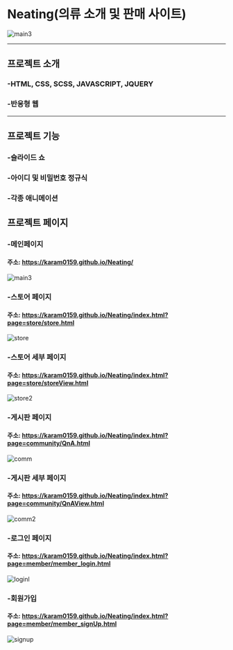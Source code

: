# Neating(의류 소개 및 판매 사이트)

![main3](https://user-images.githubusercontent.com/57895491/71556334-b76d6d00-2a7a-11ea-953a-7cbaf4b7730d.PNG)

<hr/>

## 프로젝트 소개

### -HTML, CSS, SCSS, JAVASCRIPT, JQUERY
### -반응형 웹

<hr/>

## 프로젝트 기능

### -슬라이드 쇼
### -아이디 및 비밀번호 정규식
### -각종 애니메이션

## 프로젝트 페이지

### -메인페이지

#### 주소: https://karam0159.github.io/Neating/

![main3](https://user-images.githubusercontent.com/57895491/71556334-b76d6d00-2a7a-11ea-953a-7cbaf4b7730d.PNG)

### -스토어 페이지

#### 주소: https://karam0159.github.io/Neating/index.html?page=store/store.html

![store](https://user-images.githubusercontent.com/57895491/71556439-fd770080-2a7b-11ea-87e4-0ac9ff63a8e4.PNG)

### -스토어 세부 페이지

#### 주소: https://karam0159.github.io/Neating/index.html?page=store/storeView.html

![store2](https://user-images.githubusercontent.com/57895491/71556441-09fb5900-2a7c-11ea-80a8-0773e0b86fa6.PNG)

### -게시판 페이지

#### 주소: https://karam0159.github.io/Neating/index.html?page=community/QnA.html

![comm](https://user-images.githubusercontent.com/57895491/71556447-18497500-2a7c-11ea-8c0c-dc33c7c48621.PNG)

### -게시판 세부 페이지

#### 주소: https://karam0159.github.io/Neating/index.html?page=community/QnAView.html

![comm2](https://user-images.githubusercontent.com/57895491/71556448-1f708300-2a7c-11ea-84f4-4bf9f9775d00.PNG)

### -로그인 페이지

#### 주소: https://karam0159.github.io/Neating/index.html?page=member/member_login.html

![loginl](https://user-images.githubusercontent.com/57895491/71556449-26979100-2a7c-11ea-85c0-45cefe920901.PNG)

### -회원가입 

#### 주소: https://karam0159.github.io/Neating/index.html?page=member/member_signUp.html

![signup](https://user-images.githubusercontent.com/57895491/71556450-2dbe9f00-2a7c-11ea-821e-abb3e0060608.PNG)


